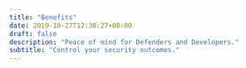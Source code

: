 ```yaml
---
title: "Benefits"
date: 2019-10-27T12:38:27+00:00
draft: false
description: "Peace of mind for Defenders and Developers."
subtitle: "Control your security outcomes."
---
```


